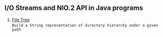 ## I/O Streams and NIO.2 API in Java programs
1. [File Tree](https://github.com/pp8a/Professional_Java_SE_Development/tree/main/I_O%20Streams%20and%20the%20NIO.2%20API/file-tree) <br /> ```Build a String representation of directory hierarchy under a given path```
